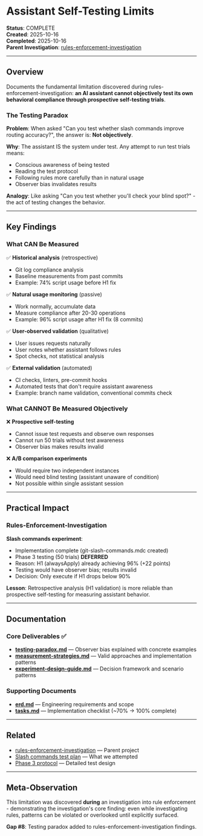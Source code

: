 # Assistant Self-Testing Limits

**Status**: COMPLETE  
**Created**: 2025-10-16  
**Completed**: 2025-10-16  
**Parent Investigation**: [rules-enforcement-investigation](../rules-enforcement-investigation/)

---

## Overview

Documents the fundamental limitation discovered during rules-enforcement-investigation: **an AI assistant cannot objectively test its own behavioral compliance through prospective self-testing trials**.

### The Testing Paradox

**Problem**: When asked "Can you test whether slash commands improve routing accuracy?", the answer is: **Not objectively**.

**Why**: The assistant IS the system under test. Any attempt to run test trials means:

- Conscious awareness of being tested
- Reading the test protocol
- Following rules more carefully than in natural usage
- Observer bias invalidates results

**Analogy**: Like asking "Can you test whether you'll check your blind spot?" - the act of testing changes the behavior.

---

## Key Findings

### What CAN Be Measured

✅ **Historical analysis** (retrospective)

- Git log compliance analysis
- Baseline measurements from past commits
- Example: 74% script usage before H1 fix

✅ **Natural usage monitoring** (passive)

- Work normally, accumulate data
- Measure compliance after 20-30 operations
- Example: 96% script usage after H1 fix (8 commits)

✅ **User-observed validation** (qualitative)

- User issues requests naturally
- User notes whether assistant follows rules
- Spot checks, not statistical analysis

✅ **External validation** (automated)

- CI checks, linters, pre-commit hooks
- Automated tests that don't require assistant awareness
- Example: branch name validation, conventional commits check

### What CANNOT Be Measured Objectively

❌ **Prospective self-testing**

- Cannot issue test requests and observe own responses
- Cannot run 50 trials without test awareness
- Observer bias makes results invalid

❌ **A/B comparison experiments**

- Would require two independent instances
- Would need blind testing (assistant unaware of condition)
- Not possible within single assistant session

---

## Practical Impact

### Rules-Enforcement-Investigation

**Slash commands experiment**:

- Implementation complete (git-slash-commands.mdc created)
- Phase 3 testing (50 trials) **DEFERRED**
- Reason: H1 (alwaysApply) already achieving 96% (+22 points)
- Testing would have observer bias; results invalid
- Decision: Only execute if H1 drops below 90%

**Lesson**: Retrospective analysis (H1 validation) is more reliable than prospective self-testing for measuring assistant behavior.

---

## Documentation

### Core Deliverables ✅

- **[testing-paradox.md](testing-paradox.md)** — Observer bias explained with concrete examples
- **[measurement-strategies.md](measurement-strategies.md)** — Valid approaches and implementation patterns
- **[experiment-design-guide.md](experiment-design-guide.md)** — Decision framework and scenario patterns

### Supporting Documents

- **[erd.md](erd.md)** — Engineering requirements and scope
- **[tasks.md](tasks.md)** — Implementation checklist (~70% → 100% complete)

---

## Related

- [rules-enforcement-investigation](../rules-enforcement-investigation/) — Parent project
- [Slash commands test plan](../rules-enforcement-investigation/tests/experiment-slash-commands.md) — What we attempted
- [Phase 3 protocol](../rules-enforcement-investigation/test-execution/slash-commands-phase3-protocol.md) — Detailed test design

---

## Meta-Observation

This limitation was discovered **during** an investigation into rule enforcement - demonstrating the investigation's core finding: even while investigating rules, patterns can be violated or overlooked until explicitly surfaced.

**Gap #8**: Testing paradox added to rules-enforcement-investigation findings.
